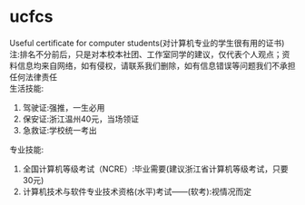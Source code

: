# ucfcs
Useful certificate for computer students(对计算机专业的学生很有用的证书)  
注:排名不分前后，只是对本校本社团、工作室同学的建议，仅代表个人观点；资料信息均来自网络，如有侵权，请联系我们删除，如有信息错误等问题我们不承担任何法律责任  
生活技能:
1. 驾驶证:强推，一生必用
2. 保安证:浙江温州40元，当场领证
3. 急救证:学校统一考出

专业技能:
1. 全国计算机等级考试（NCRE）:毕业需要(建议浙江省计算机等级考试，只要30元)
2. 计算机技术与软件专业技术资格(水平)考试——(软考):视情况而定
